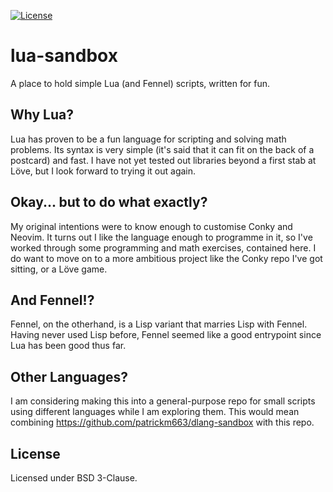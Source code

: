 [![License](https://img.shields.io/badge/License-BSD_3--Clause-blue.svg)](https://opensource.org/licenses/BSD-3-Clause)
# lua-sandbox
A place to hold simple Lua (and Fennel) scripts, written for fun.

## Why Lua?
Lua has proven to be a fun language for scripting and solving math problems. Its syntax is very simple (it's said that it can fit on the back of a postcard) and fast. I have not yet tested out libraries beyond a first stab at Löve, but I look forward to trying it out again.

## Okay... but to do what exactly?
My original intentions were to know enough to customise Conky and Neovim. It turns out I like the language enough to programme in it, so I've worked through some programming and math exercises, contained here. I do want to move on to a more ambitious project like the Conky repo I've got sitting, or a Löve game. 

## And Fennel!?
Fennel, on the otherhand, is a Lisp variant that marries Lisp with Fennel. Having never used Lisp before, Fennel seemed like a good entrypoint since Lua has been good thus far.

## Other Languages?
I am considering making this into a general-purpose repo for small scripts using different languages while I am exploring them. This would mean combining https://github.com/patrickm663/dlang-sandbox with this repo.

## License
Licensed under BSD 3-Clause.
